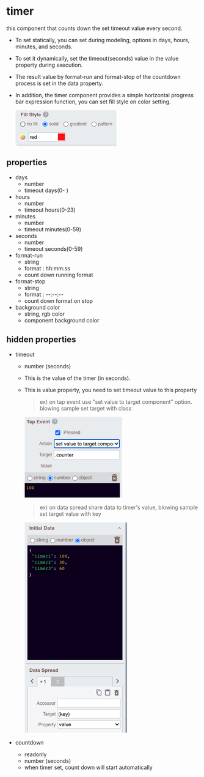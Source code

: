 # timer

this component that counts down the set timeout value every second.

- To set statically, you can set during modeling, options in days, hours, minutes, and seconds.
- To set it dynamically, set the timeout(seconds) value in the value property during execution.
- The result value by format-run and format-stop of the countdown process is set in the data property.
- In addition, the timer component provides a simple horizontal progress bar expression function, you can set fill style on color setting.

  ![fill-color]

  [fill-color]: ../images/timer-fill-color.png

## properties

- days
  - number
  - timeout days(0- )
- hours
  - number
  - timeout hours(0-23)
- minutes
  - number
  - timeout minutes(0-59)
- seconds
  - number
  - timeout seconds(0-59)
- format-run
  - string
  - format : hh:mm:ss
  - count down running format
- format-stop
  - string
  - format : --:--:--
  - count down format on stop
- background color
  - string, rgb color
  - component background color

## hidden properties

- timeout

  - number (seconds)
  - This is the value of the timer (in seconds).
  - This is value property, you need to set timeout value to this property

    > ex) on tap event use "set value to target component" option. blowing sample set target with class

    ![button]

    > ex) on data spread share data to timer's value, blowing sample set target value with key

    ![databind]

  [button]: ../images/rect-button.png
  [databind]: ../images/timer-data-bind.png

- countdown
  - readonly
  - number (seconds)
  - when timer set, count down will start automatically
